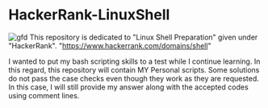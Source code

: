 # HackerRank-LinuxShell
![gfd](https://github.com/KadirDokur/HackerRank-LinuxShell/assets/45979582/e3ee2699-4beb-4efe-96de-80f79098d996)
This repository is dedicated to "Linux Shell Preparation" given under "HackerRank".
"https://www.hackerrank.com/domains/shell"


I wanted to put my bash scripting skills to a test while I continue learning. In this regard, this repository will contain MY Personal scripts.
Some solutions do not pass the case checks even though they work as they are requested. In this case, I will still provide my answer along with the accepted codes using comment lines.

